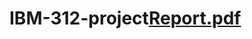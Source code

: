 # IBM-312-project[Report.pdf](https://github.com/vinusebastian265/IBM-312-project/files/8710109/Report.pdf)
